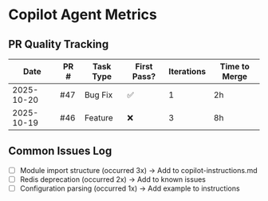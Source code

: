 # Copilot Agent Metrics

## PR Quality Tracking
| Date | PR # | Task Type | First Pass? | Iterations | Time to Merge |
|------|------|-----------|-------------|------------|---------------|
| 2025-10-20 | #47 | Bug Fix | ✅ | 1 | 2h |
| 2025-10-19 | #46 | Feature | ❌ | 3 | 8h |

## Common Issues Log
- [ ] Module import structure (occurred 3x) → Add to copilot-instructions.md
- [ ] Redis deprecation (occurred 2x) → Add to known issues
- [ ] Configuration parsing (occurred 1x) → Add example to instructions
